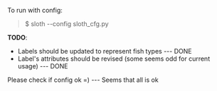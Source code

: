 To run with config:

> $ sloth --config sloth_cfg.py 

**TODO**:
* Labels should be updated to represent fish types --- DONE
* Label's attributes should be revised (some seems odd for current usage) --- DONE

Please check if config ok =) --- Seems that all is ok